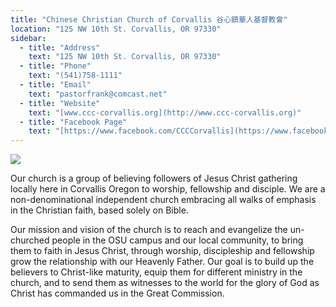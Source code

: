```yaml
---
title: "Chinese Christian Church of Corvallis 谷心鎮華人基督教會"
location: "125 NW 10th St. Corvallis, OR 97330"
sidebar:
  - title: "Address"
    text: "125 NW 10th St. Corvallis, OR 97330"
  - title: "Phone"
    text: "(541)758-1111"
  - title: "Email"
    text: "pastorfrank@comcast.net"
  - title: "Website"
    text: "[www.ccc-corvallis.org](http://www.ccc-corvallis.org)"
  - title: "Facebook Page"
    text: "[https://www.facebook.com/CCCCorvallis](https://www.facebook.com/CCCCorvallis)"
---
```


![](https://res.cloudinary.com/dhngj18do/image/upload/f_auto,q_auto/v1/images/communities/ccc-corvallis)

Our church is a group of believing followers of Jesus Christ gathering locally here in Corvallis Oregon to worship, fellowship and disciple. We are a non-denominational independent church embracing all walks of emphasis in the Christian faith, based solely on Bible.

Our mission and vision of the church is to reach and evangelize the un-churched people in the OSU campus and our local community, to bring them to faith in Jesus Christ, through worship, discipleship and fellowship grow the relationship with our Heavenly Father. Our goal is to build up the believers to Christ-like maturity, equip them for different ministry in the church, and to send them as witnesses to the world for the glory of God as Christ has commanded us in the Great Commission.
